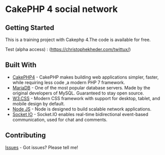 # CakePHP 4 social network

## Getting Started

This is a training project with Cakephp 4.The code is available for free.

Test (alpha access) : (https://christophekheder.com/twittux/)

## Built With

* [CakePHP4](https://cakephp.org/) - CakePHP makes building web applications simpler, faster, while requiring less code ,a modern PHP 7 framework.
* [MariaDB](https://mariadb.org/) - One of the most popular database servers. Made by the original developers of MySQL. Guaranteed to stay open source.
* [W3.CSS](https://www.w3schools.com/w3css/default.asp) - Modern CSS framework with support for desktop, tablet, and mobile design by default.
* [Node JS](https://nodejs.org/en/) - Node is designed to build scalable network applications.
* [Socket IO](https://socket.io/) - Socket.IO enables real-time bidirectional event-based communication, used for chat and comments.


## Contributing

[Issues](https://github.com/ckheder/Twittux/issues) - Got issues? Please tell me!
